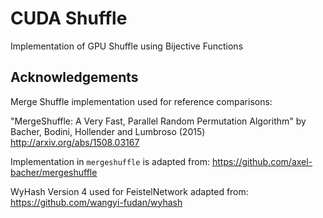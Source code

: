 CUDA Shuffle
============

Implementation of GPU Shuffle using Bijective Functions

Acknowledgements
----------------

Merge Shuffle implementation used for reference comparisons:

"MergeShuffle: A Very Fast, Parallel Random Permutation Algorithm" by Bacher, Bodini, Hollender and Lumbroso (2015)
http://arxiv.org/abs/1508.03167

Implementation in `mergeshuffle` is adapted from:
https://github.com/axel-bacher/mergeshuffle

WyHash Version 4 used for FeistelNetwork adapted from:
https://github.com/wangyi-fudan/wyhash